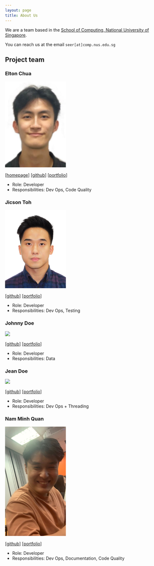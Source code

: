 ```yaml
---
layout: page
title: About Us
---
```


We are a team based in the [School of Computing, National University of Singapore](http://www.comp.nus.edu.sg).

You can reach us at the email `seer[at]comp.nus.edu.sg`

## Project team

### Elton Chua

<img src="images/notle1706.png" width="200px">

[[homepage](http://www.comp.nus.edu.sg/~damithch)]
[[github](https://github.com/notle1706)]
[[portfolio](team/notle1706.md)]

* Role: Developer
* Responsibilities: Dev Ops, Code Quality

### Jicson Toh

<img src="images/jicsontoh.png" width="200px">

[[github](http://github.com/jicsontoh)]
[[portfolio](team/jicsontoh.md)]

* Role: Developer
* Responsibilities: Dev Ops, Testing

### Johnny Doe

<img src="images/johndoe.png" width="200px">

[[github](http://github.com/johndoe)] [[portfolio](team/jicsontoh.md)]


* Role: Developer
* Responsibilities: Data

### Jean Doe

<img src="images/johndoe.png" width="200px">

[[github](http://github.com/johndoe)]
[[portfolio](team/jicsontoh.md)]

* Role: Developer
* Responsibilities: Dev Ops + Threading

### Nam Minh Quan

<img src="images/quannam0124.png" width="200px">

[[github](http://github.com/quannam0124)]
[[portfolio](team/quannam0124.md)]

* Role: Developer
* Responsibilities: Dev Ops, Documentation, Code Quality

